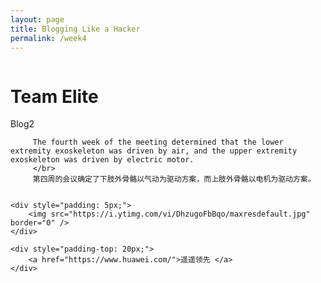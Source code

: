 ```yaml
---
layout: page
title: Blogging Like a Hacker
permalink: /week4
---
```


<html>
<head>
    <meta charset="UTF-8">
    <meta name="description" content="week3's page,let u know me" />
    <meta name="viewport" content="width=device-width, initial-scale=1.0, maximum-scale=1.0, user-scalable=no">
    
    
</head>
<body>
     <div class="info-wrap">
      <div class="img">
        <img src="https://s1.ax1x.com/2023/09/03/pPDK2an.png" alt="">
      </div>
      <div class="info-right">
    <h1>Team Elite</h1>	
        <dt>Blog2</dt>
                     
         The fourth week of the meeting determined that the lower extremity exoskeleton was driven by air, and the upper extremity exoskeleton was driven by electric motor.
         </br>
         第四周的会议确定了下肢外骨骼以气动为驱动方案，而上肢外骨骼以电机为驱动方案。

                
    <div style="padding: 5px;">
        <img src="https://i.ytimg.com/vi/DhzugoFbBqo/maxresdefault.jpg" border="0" />
    </div>
        
    <div style="padding-top: 20px;">
        <a href="https://www.huawei.com/">遥遥领先 </a>
    </div>